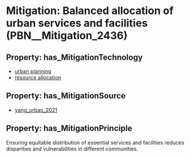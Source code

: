 # Mitigation: __Balanced allocation of urban services and facilities__ (PBN__Mitigation_2436)

## Property: has_MitigationTechnology

* [urban planning](../Technology/PBN__Technology_922)
* [resource allocation](../Technology/PBN__Technology_608)

## Property: has_MitigationSource

* [yang_urban_2021](../Article/PBN__Article_6)

## Property: has_MitigationPrinciple

Ensuring equitable distribution of essential services and facilities reduces disparities and vulnerabilities in different communities.

